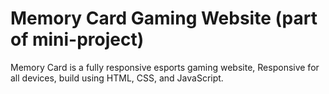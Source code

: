 # Memory Card Gaming Website (part of mini-project)


Memory Card is a fully responsive esports gaming website,
Responsive for all devices, build using HTML, CSS, and JavaScript.



